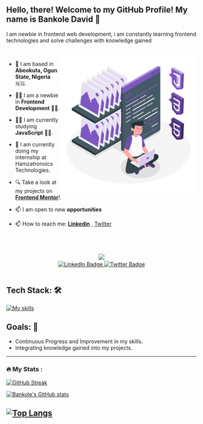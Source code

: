 <h2>Hello, there! Welcome to my GitHub Profile! My name is Bankole David 👋 </h2>
<p align="left"> I am newbie in frontend web development, i am constantly learning frontend technologies and solve challenges with knowledge gained</p>

<br>
<img align="right" alt="GIF" src="https://github.com/BANKOLEDO/BANKOLEDO/blob/main/Tech%20Stack.gif" width="360px" />

-  📍 I am based in **Abeokuta, Ogun State, Nigeria** 🇳🇬.

-  👨‍💻 I am a newbie in **Frontend Development** 👨‍💻.

-  👨‍💻 I am currently studying **JavaScript** 👨‍💻.

-  🌱 I am currently doing my internship at Hamzatronoics Technologies.

-  🔍 Take a look at my projects on [**Frontend Mentor**](Https://www.frontendmentor.io/profile/BANKOLEDO)!.

- 📫  I am open to new **opportunities**

- 📫  How to reach me: <a href="https://www.linkedin.com/in/bankole-david-oladipupo-870b60214/">**Linkedin**</a> , <a href="https://x.com/bankydavid12">Twitter</a>

<br>
<br>
<br>

<div id="header" align="center">
  <img src="https://media4.giphy.com/media/v1.Y2lkPTc5MGI3NjExaWcwZ3l0bTVvdGdtamY4Yzk0MTN3eGJlYTVjejRoOTkzMTVxZmU2bCZlcD12MV9pbnRlcm5hbF9naWZfYnlfaWQmY3Q9cw/5eLDrEaRGHegx2FeF2/giphy.webp" width="200px"/>
  <div id="badges">
  <a href="https://www.linkedin.com/in/bankole-david-oladipupo-870b60214/">
    <img src="https://img.shields.io/badge/LinkedIn-blue?style=for-the-badge&logo=linkedin&logoColor=white" alt="LinkedIn Badge"/>
  </a>
  <a href="https://x.com/bankydavid12">
    <img src="https://img.shields.io/badge/Twitter-blue?style=for-the-badge&logo=twitter&logoColor=white" alt="Twitter Badge"/>
  </a>
</div>
 <img src="https://komarev.com/ghpvc/?username=BANKOLEDOk&style=flat-square&color=blue" alt="" />
</div>
<h2> Tech Stack: 🛠️</H2>

[![My skills](https://skillicons.dev/icons?i=html,css,js,git,github,markdown&theme=light&perline=15)](https://skillicons.dev)


## Goals: 💫

- Continuous Progress and Improvement in my skills.
- Integrating knowledge gained into my projects.

---

### :fire: My Stats :
[![GitHub Streak](https://streak-stats.demolab.com/?user=BANKOLEDO&theme=dark)](https://git.io/streak-stats)

[![Bankole's GitHub stats](https://github-readme-stats.vercel.app/api?username=BANKOLEDO)](https://github.com/anuraghazra/github-readme-stats)

[![Top Langs](https://github-readme-stats.vercel.app/api/top-langs/?username=BANKOLEDO&layout=donut)](https://github.com/anuraghazra/github-readme-stats)
---
